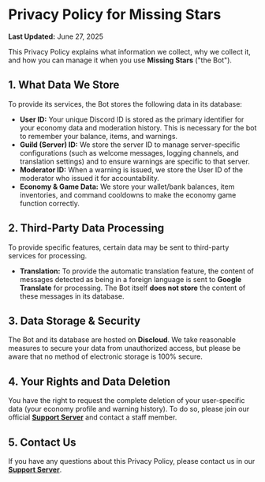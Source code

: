 # Privacy Policy for Missing Stars

**Last Updated:** June 27, 2025

This Privacy Policy explains what information we collect, why we collect it, and how you can manage it when you use **Missing Stars** ("the Bot").

## 1. What Data We Store

To provide its services, the Bot stores the following data in its database:

-   **User ID:** Your unique Discord ID is stored as the primary identifier for your economy data and moderation history. This is necessary for the bot to remember your balance, items, and warnings.
-   **Guild (Server) ID:** We store the server ID to manage server-specific configurations (such as welcome messages, logging channels, and translation settings) and to ensure warnings are specific to that server.
-   **Moderator ID:** When a warning is issued, we store the User ID of the moderator who issued it for accountability.
-   **Economy & Game Data:** We store your wallet/bank balances, item inventories, and command cooldowns to make the economy game function correctly.

## 2. Third-Party Data Processing

To provide specific features, certain data may be sent to third-party services for processing.

-   **Translation:** To provide the automatic translation feature, the content of messages detected as being in a foreign language is sent to **Google Translate** for processing. The Bot itself **does not store** the content of these messages in its database.

## 3. Data Storage & Security

The Bot and its database are hosted on **Discloud**. We take reasonable measures to secure your data from unauthorized access, but please be aware that no method of electronic storage is 100% secure.

## 4. Your Rights and Data Deletion

You have the right to request the complete deletion of your user-specific data (your economy profile and warning history). To do so, please join our official **[Support Server](https://discord.gg/asRaJG9zCc)** and contact a staff member.

## 5. Contact Us

If you have any questions about this Privacy Policy, please contact us in our **[Support Server](https://discord.gg/asRaJG9zCc)**.

